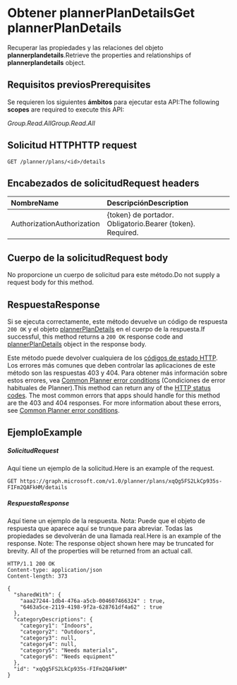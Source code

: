 # <a name="get-plannerplandetails"></a><span data-ttu-id="865cb-101">Obtener plannerPlanDetails</span><span class="sxs-lookup"><span data-stu-id="865cb-101">Get plannerPlanDetails</span></span>

<span data-ttu-id="865cb-102">Recuperar las propiedades y las relaciones del objeto **plannerplandetails**.</span><span class="sxs-lookup"><span data-stu-id="865cb-102">Retrieve the properties and relationships of **plannerplandetails** object.</span></span>
## <a name="prerequisites"></a><span data-ttu-id="865cb-103">Requisitos previos</span><span class="sxs-lookup"><span data-stu-id="865cb-103">Prerequisites</span></span>
<span data-ttu-id="865cb-104">Se requieren los siguientes **ámbitos** para ejecutar esta API:</span><span class="sxs-lookup"><span data-stu-id="865cb-104">The following **scopes** are required to execute this API:</span></span> 

<span data-ttu-id="865cb-105">*Group.Read.All*</span><span class="sxs-lookup"><span data-stu-id="865cb-105">*Group.Read.All*</span></span>
## <a name="http-request"></a><span data-ttu-id="865cb-106">Solicitud HTTP</span><span class="sxs-lookup"><span data-stu-id="865cb-106">HTTP request</span></span>
<!-- { "blockType": "ignored" } -->
```http
GET /planner/plans/<id>/details
```

## <a name="request-headers"></a><span data-ttu-id="865cb-107">Encabezados de solicitud</span><span class="sxs-lookup"><span data-stu-id="865cb-107">Request headers</span></span>
| <span data-ttu-id="865cb-108">Nombre</span><span class="sxs-lookup"><span data-stu-id="865cb-108">Name</span></span>      |<span data-ttu-id="865cb-109">Descripción</span><span class="sxs-lookup"><span data-stu-id="865cb-109">Description</span></span>|
|:----------|:----------|
| <span data-ttu-id="865cb-110">Authorization</span><span class="sxs-lookup"><span data-stu-id="865cb-110">Authorization</span></span>  | <span data-ttu-id="865cb-p101">{token} de portador. Obligatorio.</span><span class="sxs-lookup"><span data-stu-id="865cb-p101">Bearer {token}. Required.</span></span> |

## <a name="request-body"></a><span data-ttu-id="865cb-113">Cuerpo de la solicitud</span><span class="sxs-lookup"><span data-stu-id="865cb-113">Request body</span></span>
<span data-ttu-id="865cb-114">No proporcione un cuerpo de solicitud para este método.</span><span class="sxs-lookup"><span data-stu-id="865cb-114">Do not supply a request body for this method.</span></span>

## <a name="response"></a><span data-ttu-id="865cb-115">Respuesta</span><span class="sxs-lookup"><span data-stu-id="865cb-115">Response</span></span>

<span data-ttu-id="865cb-116">Si se ejecuta correctamente, este método devuelve un código de respuesta `200 OK` y el objeto [plannerPlanDetails](../resources/plannerplandetails.md) en el cuerpo de la respuesta.</span><span class="sxs-lookup"><span data-stu-id="865cb-116">If successful, this method returns a `200 OK` response code and [plannerPlanDetails](../resources/plannerplandetails.md) object in the response body.</span></span>

<span data-ttu-id="865cb-p102">Este método puede devolver cualquiera de los [códigos de estado HTTP](../../../concepts/errors.md). Los errores más comunes que deben controlar las aplicaciones de este método son las respuestas 403 y 404. Para obtener más información sobre estos errores, vea [Common Planner error conditions](../resources/planner_overview.md#common-planner-error-conditions) (Condiciones de error habituales de Planner).</span><span class="sxs-lookup"><span data-stu-id="865cb-p102">This method can return any of the [HTTP status codes](../../../concepts/errors.md). The most common errors that apps should handle for this method are the 403 and 404 responses. For more information about these errors, see [Common Planner error conditions](../resources/planner_overview.md#common-planner-error-conditions).</span></span>

## <a name="example"></a><span data-ttu-id="865cb-120">Ejemplo</span><span class="sxs-lookup"><span data-stu-id="865cb-120">Example</span></span>
##### <a name="request"></a><span data-ttu-id="865cb-121">Solicitud</span><span class="sxs-lookup"><span data-stu-id="865cb-121">Request</span></span>
<span data-ttu-id="865cb-122">Aquí tiene un ejemplo de la solicitud.</span><span class="sxs-lookup"><span data-stu-id="865cb-122">Here is an example of the request.</span></span>
<!-- {
  "blockType": "request",
  "name": "get_plannerplandetails"
}-->
```http
GET https://graph.microsoft.com/v1.0/planner/plans/xqQg5FS2LkCp935s-FIFm2QAFkHM/details
```
##### <a name="response"></a><span data-ttu-id="865cb-123">Respuesta</span><span class="sxs-lookup"><span data-stu-id="865cb-123">Response</span></span>
<span data-ttu-id="865cb-p103">Aquí tiene un ejemplo de la respuesta. Nota: Puede que el objeto de respuesta que aparece aquí se trunque para abreviar. Todas las propiedades se devolverán de una llamada real.</span><span class="sxs-lookup"><span data-stu-id="865cb-p103">Here is an example of the response. Note: The response object shown here may be truncated for brevity. All of the properties will be returned from an actual call.</span></span>
<!-- {
  "blockType": "response",
  "truncated": true,
  "@odata.type": "microsoft.graph.plannerPlanDetails"
} -->
```http
HTTP/1.1 200 OK
Content-type: application/json
Content-length: 373

{
  "sharedWith": {
    "aaa27244-1db4-476a-a5cb-004607466324" : true,
    "6463a5ce-2119-4198-9f2a-628761df4a62" : true
  },
  "categoryDescriptions": {
    "category1": "Indoors",
    "category2": "Outdoors",
    "category3": null,
    "category4": null,
    "category5": "Needs materials",
    "category6": "Needs equipment"
  },
  "id": "xqQg5FS2LkCp935s-FIFm2QAFkHM"
}
```

<!-- uuid: 8fcb5dbc-d5aa-4681-8e31-b001d5168d79
2015-10-25 14:57:30 UTC -->
<!-- {
  "type": "#page.annotation",
  "description": "Get plannerPlanDetails",
  "keywords": "",
  "section": "documentation",
  "tocPath": ""
}-->